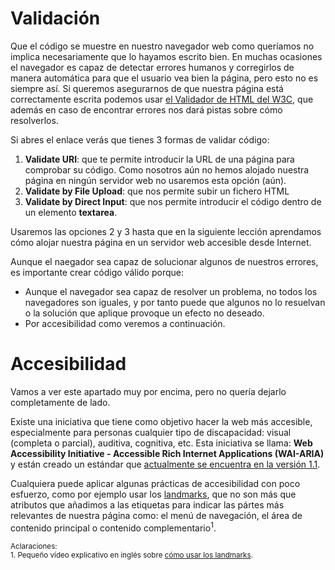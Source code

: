 # Validación

Que el código se muestre en nuestro navegador web como queríamos no implica necesariamente que lo hayamos escrito bien. En muchas ocasiones el navegador es capaz de detectar errores humanos y corregirlos de manera automática para que el usuario vea bien la página, pero esto no es siempre así. Si queremos asegurarnos de que nuestra página está correctamente escrita podemos usar [el Validador de HTML del W3C](https://validator.w3.org/), que además en caso de encontrar errores nos dará pistas sobre cómo resolverlos.

Si abres el enlace verás que tienes 3 formas de validar código:
1. **Validate URI**: que te permite introducir la URL de una página para comprobar su código. Como nosotros aún no hemos alojado nuestra página en ningún servidor web no usaremos esta opción (aún).
2. **Validate by File Upload**: que nos permite subir un fichero HTML
3. **Validate by Direct Input**: que nos permite introducir el código dentro de un elemento **textarea**.

Usaremos las opciones 2 y 3 hasta que en la siguiente lección aprendamos cómo alojar nuestra página en un servidor web accesible desde Internet.

Aunque el naegador sea capaz de solucionar algunos de nuestros errores, es importante crear código válido porque:
* Aunque el navegador sea capaz de resolver un problema, no todos los navegadores son iguales, y por tanto puede que algunos no lo resuelvan o la solución que aplique provoque un efecto no deseado.
* Por accesibilidad como veremos a continuación.

# Accesibilidad
Vamos a ver este apartado muy por encima, pero no quería dejarlo completamente de lado.

Existe una iniciativa que tiene como objetivo hacer la web más accesible, especialmente para personas cualquier tipo de discapacidad: visual (completa o parcial), auditiva, cognitiva, etc. Esta iniciativa se llama: **Web Accessibility Initiative - Accessible Rich Internet Applications (WAI-ARIA)** y están creado un estándar que [actualmente se encuentra en la versión 1.1](https://www.w3.org/TR/wai-aria-1.1/).

Cualquiera puede aplicar algunas prácticas de accesibilidad con poco esfuerzo, como por ejemplo usar los [landmarks](https://www.w3.org/TR/wai-aria-1.1/#landmark_roles), que no son más que atributos que añadimos a las etiquetas para indicar las pártes más relevantes de nuestra página como: el menú de navegación, el área de contenido principal o contenido complementario<sup>1</sup>. 

<small>Aclaraciones:</small><br>
<small>1. Pequeño vídeo explicativo en inglés sobre [cómo usar los landmarks](https://www.youtube.com/watch?v=o4xHfi4t9S0).</small><br>
